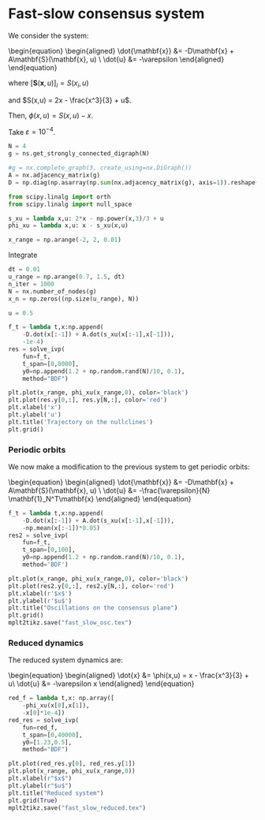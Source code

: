 
# Fast-slow consensus system

We consider the system:

\begin{equation}
\begin{aligned}
\dot{\mathbf{x}} &= -D\mathbf{x} + A\mathbf{S}(\mathbf{x}, u) \\
\dot{u} &= -\varepsilon
\end{aligned}
\end{equation}

where $[\mathbf{S}(\mathbf{x},u)]_i = S(x_i,u)$

and $S(x,u) = 2x - \frac{x^3}{3} + u$.

Then, $\phi(x,u) = S(x,u) - x$.

Take $\varepsilon = 10^{-4}$.


```python
N = 4
g = ns.get_strongly_connected_digraph(N)
```


```python
#g = nx.complete_graph(3, create_using=nx.DiGraph())
A = nx.adjacency_matrix(g)
D = np.diag(np.asarray(np.sum(nx.adjacency_matrix(g), axis=1)).reshape(-1))
```


```python
from scipy.linalg import orth
from scipy.linalg import null_space
```


```python
s_xu = lambda x,u: 2*x - np.power(x,3)/3 + u
phi_xu = lambda x,u: x - s_xu(x,u)

x_range = np.arange(-2, 2, 0.01)
```

Integrate


```python
dt = 0.01
u_range = np.arange(0.7, 1.5, dt)
n_iter = 1000
N = nx.number_of_nodes(g)
x_n = np.zeros((np.size(u_range), N))

u = 0.5

f_t = lambda t,x:np.append(
    -D.dot(x[:-1]) + A.dot(s_xu(x[:-1],x[-1])),
    -1e-4)
res = solve_ivp(
    fun=f_t, 
    t_span=[0,8000], 
    y0=np.append(1.2 + np.random.rand(N)/10, 0.1), 
    method="BDF")
```


```python
plt.plot(x_range, phi_xu(x_range,0), color='black')
plt.plot(res.y[0,:], res.y[N,:], color='red')
plt.xlabel('x')
plt.ylabel('u')
plt.title('Trajectory on the nullclines')
plt.grid()
```

### Periodic orbits


We now make a modification to the previous system to get periodic orbits:

\begin{equation}
\begin{aligned}
\dot{\mathbf{x}} &= -D\mathbf{x} + A\mathbf{S}(\mathbf{x}, u) \\
\dot{u} &= -\frac{\varepsilon}{N} \mathbf{1}_N^T\mathbf{x}
\end{aligned}
\end{equation}


```python
f_t = lambda t,x:np.append(
    -D.dot(x[:-1]) + A.dot(s_xu(x[:-1],x[-1])),
    -np.mean(x[:-1])*0.05)
res2 = solve_ivp(
    fun=f_t,
    t_span=[0,100],
    y0=np.append(1.2 + np.random.rand(N)/10, 0.1),
    method='BDF')
```


```python
plt.plot(x_range, phi_xu(x_range,0), color='black')
plt.plot(res2.y[0,:], res2.y[N,:], color='red')
plt.xlabel(r'$x$')
plt.ylabel(r'$u$')
plt.title("Oscillations on the consensus plane")
plt.grid()
mplt2tikz.save("fast_slow_osc.tex")
```

### Reduced dynamics

The reduced system dynamics are:

\begin{equation}
\begin{aligned}
\dot{x} &= \phi(x,u) = x - \frac{x^3}{3} + u\\
\dot{u} &= -\varepsilon x
\end{aligned}
\end{equation}


```python
red_f = lambda t,x: np.array([
    -phi_xu(x[0],x[1]),
    -x[0]*1e-4])
red_res = solve_ivp(
    fun=red_f,
    t_span=[0,40000],
    y0=[1.23,0.5],
    method="BDF")
```


```python
plt.plot(red_res.y[0], red_res.y[1])
plt.plot(x_range, phi_xu(x_range,0))
plt.xlabel(r"$x$")
plt.ylabel(r"$u$")
plt.title("Reduced system")
plt.grid(True)
mplt2tikz.save("fast_slow_reduced.tex")
```
